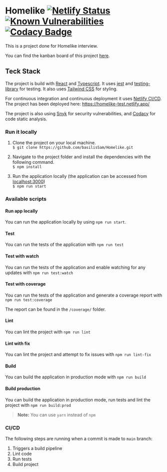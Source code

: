 # Homelike [![Netlify Status](https://api.netlify.com/api/v1/badges/23134d99-093a-4f00-8962-6e535397eab0/deploy-status)](https://app.netlify.com/sites/homelike-test/deploys) [![Known Vulnerabilities](https://snyk.io/test/github/basilisSam/Homelike/badge.svg)](https://snyk.io/test/github/basilisSam/Homelike) [![Codacy Badge](https://app.codacy.com/project/badge/Grade/db399f123ac142dca21f76a93341ee77)](https://www.codacy.com/gh/basilisSam/Homelike/dashboard?utm_source=github.com&amp;utm_medium=referral&amp;utm_content=basilisSam/Homelike&amp;utm_campaign=Badge_Grade)

This is a project done for Homelike interview. 

You can find the kanban board of this project [here](https://github.com/basilisSam/Homelike/projects/2).

## Teck Stack

The project is build with [React](https://reactjs.org/) and [Typescript](https://www.typescriptlang.org/). It uses [jest](https://jestjs.io/) and [testing-library](https://testing-library.com/) for testing. It also uses [Tailwind CSS](https://tailwindcss.com/) for styling.

For continuous integration and continuous deployment it uses [Netlify CI/CD](https://www.netlify.com/). The project has been deployed here: https://homelike-test.netlify.app/

The project is also using [Snyk](https://snyk.io/) for security vulnerabilities, and [Codacy](https://www.codacy.com/) for code static analysis.

### Run it locally

1. Clone the project on your local machine. <br/>
   `$ git clone https://github.com/basilisSam/Homelike.git`

1. Navigate to the project folder and install the dependencies with the following command. <br/>
   `$ npm install`

1. Run the application locally (the application can be accessed from [localhost:3000](http://localhost:3000/)) <br/>
   `$ npm run start`

### Available scripts

#### Run app locally
You can run the application locally by using `npm run start`.

#### Test
You can run the tests of the application with `npm run test`

#### Test with watch
You can run the tests of the application and enable watching for any updates with `npm run test:watch`

#### Test with coverage

You can run the tests of the application and generate a coverage report with `npm run test:coverage`

The report can be found in the `/coverage/` folder.

#### Lint

You can lint the project with `npm run lint`

#### Lint with fix

You can lint the project and attempt to fix issues with `npm run lint-fix`

#### Build

You can build the application in production mode with `npm run build`

#### Build production

You can build the application in production mode, run tests and lint the project with `npm run build:prod`

> **Note:** You can use `yarn` instead of `npm`

### CI/CD
The following steps are running when a commit is made to `main` branch:
1. Triggers a build pipeline
1. Lint code
1. Run tests
1. Build project 
